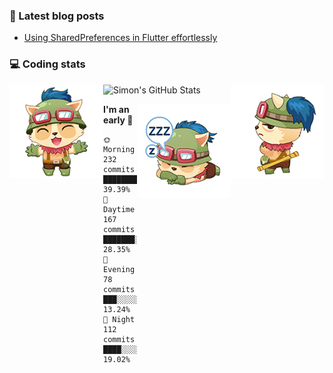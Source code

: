 ### 📘 Latest blog posts

<!-- BLOG-POST-LIST:START -->
- [Using SharedPreferences in Flutter effortlessly](https://dev.to/simonpham/using-sharedpreferences-in-flutter-effortlessly-3e29)
<!-- BLOG-POST-LIST:END -->

### 💻 Coding stats
<img align="right" src="https://raw.githubusercontent.com/simonpham/simonpham/master/assets/images/6kiur.gif" >


<img align="left" src="https://raw.githubusercontent.com/simonpham/simonpham/master/assets/images/5kiur.gif" >

![Simon's GitHub Stats](https://github-readme-stats-blue.vercel.app/api?username=simonpham)

<img align="right" src="https://raw.githubusercontent.com/simonpham/simonpham/master/assets/images/4kiur.gif" >

<!--START_SECTION:waka-->
**I'm an early 🐤** 

```text
🌞 Morning    232 commits    █████████░░░░░░░░░░░░░░░░   39.39% 
🌆 Daytime    167 commits    ███████░░░░░░░░░░░░░░░░░░   28.35% 
🌃 Evening    78 commits     ███░░░░░░░░░░░░░░░░░░░░░░   13.24% 
🌙 Night      112 commits    ████░░░░░░░░░░░░░░░░░░░░░   19.02%

```



<!--END_SECTION:waka-->
